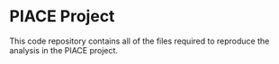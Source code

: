 # PIACE Project
This code repository contains all of the files required to reproduce the analysis in the PIACE project.
